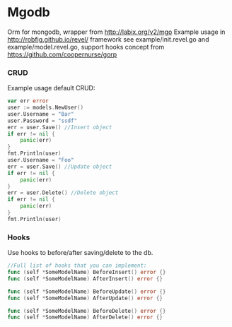 Mgodb
=====

Orm for mongodb, wrapper from http://labix.org/v2/mgo
Example usage in http://robfig.github.io/revel/ framework see example/init.revel.go and example/model.revel.go, support hooks concept from https://github.com/coopernurse/gorp

### CRUD ###

Example usage default CRUD:
```go
var err error
user := models.NewUser()
user.Username = "Bar"
user.Password = "ssdf"
err = user.Save() //Insert object
if err != nil {
    panic(err)
}
fmt.Println(user)
user.Username = "Foo"
err = user.Save() //Update object
if err != nil {
    panic(err)
}
err = user.Delete() //Delete object
if err != nil {
    panic(err)
}
fmt.Println(user)
```

### Hooks ###

Use hooks to before/after saving/delete to the db.
```go
//Full list of hooks that you can implement:
func (self *SomeModelName) BeforeInsert() error {}
func (self *SomeModelName) AfterInsert() error {}

func (self *SomeModelName) BeforeUpdate() error {}
func (self *SomeModelName) AfterUpdate() error {}

func (self *SomeModelName) BeforeDelete() error {}
func (self *SomeModelName) AfterDelete() error {}
```